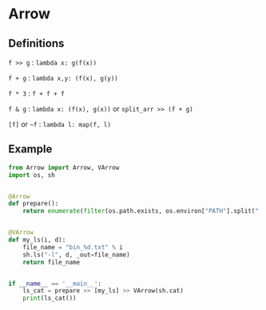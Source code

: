 # Arrow

## Definitions

`f >> g` : `lambda x: g(f(x))`

`f + g` : `lambda x,y: (f(x), g(y))`

`f * 3` : `f + f + f`

`f & g` : `lambda x: (f(x), g(x))` or `split_arr >> (f + g)`

`[f]` or `~f` : `lambda l: map(f, l)`

## Example

```Python
from Arrow import Arrow, VArrow
import os, sh


@Arrow
def prepare():
    return enumerate(filter(os.path.exists, os.environ["PATH"].split(":")))


@VArrow
def my_ls(i, d):
    file_name = "bin_%d.txt" % i
    sh.ls("-l", d, _out=file_name)
    return file_name


if __name__ == '__main__':
    ls_cat = prepare >> [my_ls] >> VArrow(sh.cat)
    print(ls_cat())
```

